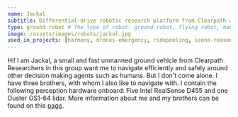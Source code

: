 ```yaml
---
name: Jackal   
subtitle: Differential-drive robotic research platform from Clearpath with custom perception pipeline.
type: ground robot # The type of robot: ground robot, flying robot, manipulator, mobile manipulator
image: /assets/images/robots/jackal.jpg
used_in_projects: [harmony, drones-emergency, ridepooling, scene-reasoning-team] # List of project IDs, separated by commas.
---
```


Hi! I am Jackal, a small and fast unmanned ground vehicle from Clearpath. Researchers in this group want me to navigate efficiently and safely around other decision making agents such as humans. But I don't come alone. I have three brothers, with whom I also like to navigate with. I contain the following perception hardware onboard: Five Intel RealSense D455 and one Ouster OS1-64 lidar. More information about me and my brothers can be found on this [page](https://clearpathrobotics.com/jackal-small-unmanned-ground-vehicle/#:~:text=Jackal%20is%20a%20small%2C%20fast,%2Dthe%2Dbox%20autonomous%20capability.). 